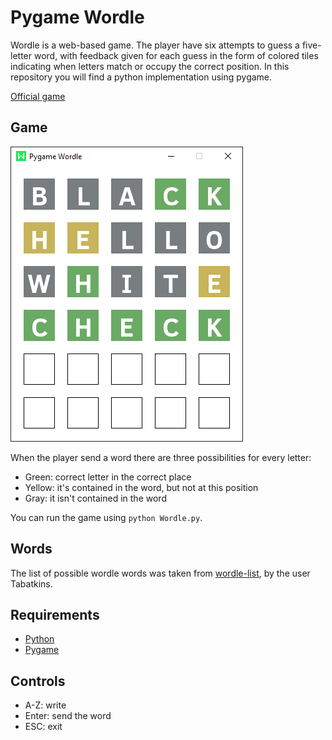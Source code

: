 # Pygame Wordle

Wordle is a web-based game. The player have six attempts to guess a five-letter word, with feedback given for each guess in the form of colored tiles indicating when letters match or occupy the correct position. In this repository you will find a python implementation using pygame.

[Official game](https://www.nytimes.com/games/wordle/index.html)

## Game

![screenshot](./imgs/screenshot.PNG)

When the player send a word there are three possibilities for every letter:

- Green: correct letter in the correct place
- Yellow: it's contained in the word, but not at this position
- Gray: it isn't contained in the word

You can run the game using `python Wordle.py`. 

## Words

The list of possible wordle words was taken from [wordle-list](https://github.com/tabatkins/wordle-list), by the user Tabatkins.

## Requirements

- [Python](https://python.org)
- [Pygame](https://www.pygame.org/news)

## Controls 

- A-Z: write
- Enter: send the word
- ESC: exit
